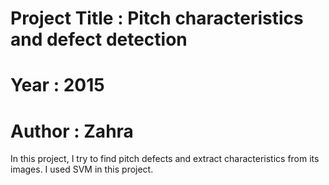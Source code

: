 # Project Title : Pitch characteristics and defect detection
# Year : 2015
# Author : Zahra

In this project, I try to find pitch defects and extract characteristics from its images. I used SVM in this project. 
